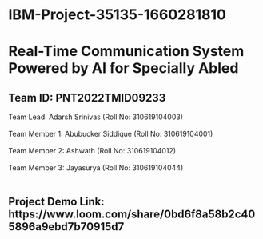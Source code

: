 # IBM-Project-35135-1660281810
# **Real-Time Communication System Powered by AI for Specially Abled**

## Team ID: PNT2022TMID09233

Team Lead: Adarsh Srinivas (Roll No: 310619104003) <br> <br>
Team Member 1: Abubucker Siddique (Roll No: 310619104001) <br> <br>
Team Member 2: Ashwath (Roll No: 310619104012) <br> <br>
Team Member 3: Jayasurya (Roll No: 310619104044) <br> <br>

<h2>Project Demo Link: https://www.loom.com/share/0bd6f8a58b2c405896a9ebd7b70915d7</h2>
